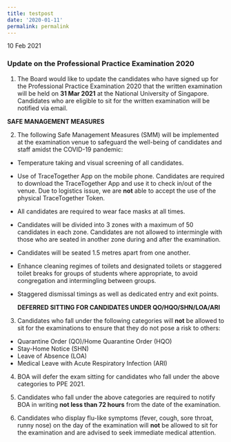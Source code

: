 ```yaml
---
title: testpost
date: '2020-01-11'
permalink: permalink
---
```


10 Feb 2021

### **Update on the Professional Practice Examination 2020**

1.	The Board would like to update the candidates who have signed up for the Professional Practice Examination 2020 that the written examination will be held on **31 Mar 2021** at the National University of Singapore. Candidates who are eligible to sit for the written examination will be notified via email.

  **SAFE MANAGEMENT MEASURES**

2.	The following Safe Management Measures (SMM) will be implemented at the examination venue to safeguard the well-being of candidates and staff amidst the COVID-19 pandemic:

* Temperature taking and visual screening of all candidates. 
* Use of TraceTogether App on the mobile phone. Candidates are required to download the TraceTogether App and use it to check in/out of the venue. Due to logistics issue, we are **not** able to accept the use of the physical TraceTogether Token.  
* All candidates are required to wear face masks at all times. 
* Candidates will be divided into 3 zones with a maximum of 50 candidates in each zone. Candidates are not allowed to intermingle with those who are seated in another zone during and after the examination. 
* Candidates will be seated 1.5 metres apart from one another.
* Enhance cleaning regimes of toilets and designated toilets or staggered toilet breaks for groups of students where appropriate, to avoid congregation and intermingling between groups.
* Staggered dismissal timings as well as dedicated entry and exit points.

  **DEFERRED SITTING FOR CANDIDATES UNDER QO/HQO/SHN/LOA/ARI**

3.	Candidates who fall under the following categories will **not** be allowed to sit for the examinations to ensure that they do not pose a risk to others:

* Quarantine Order (QO)/Home Quarantine Order (HQO)
* Stay-Home Notice (SHN)
* Leave of Absence (LOA)
* Medical Leave with Acute Respiratory Infection (ARI)

4.	BOA will defer the exam sitting for candidates who fall under the above categories to PPE 2021.

5.	Candidates who fall under the above categories are required to notify BOA in writing **not less than 72 hours** from the date of the examination.

6.	Candidates who display flu-like symptoms (fever, cough, sore throat, runny nose) on the day of the examination will **not** be allowed to sit for the examination and are advised to seek immediate medical attention.
